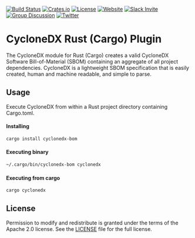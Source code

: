 [![Build Status](https://github.com/CycloneDX/cyclonedx-rust-cargo/workflows/Rust%20CI/badge.svg)](https://github.com/CycloneDX/cyclonedx-rust-cargo/actions?workflow=Rust+CI)
[![Crates.io](https://img.shields.io/crates/v/cyclonedx-bom.svg)](https://crates.io/crates/cyclonedx-bom)
[![License](https://img.shields.io/badge/license-Apache%202.0-brightgreen.svg)][License]
[![Website](https://img.shields.io/badge/https://-cyclonedx.org-blue.svg)](https://cyclonedx.org/)
[![Slack Invite](https://img.shields.io/badge/Slack-Join-blue?logo=slack&labelColor=393939)](https://cyclonedx.org/slack/invite)
[![Group Discussion](https://img.shields.io/badge/discussion-groups.io-blue.svg)](https://groups.io/g/CycloneDX)
[![Twitter](https://img.shields.io/twitter/url/http/shields.io.svg?style=social&label=Follow)](https://twitter.com/CycloneDX_Spec)

# CycloneDX Rust (Cargo) Plugin
The CycloneDX module for Rust (Cargo) creates a valid CycloneDX Software Bill-of-Material (SBOM) containing an 
aggregate of all project dependencies. CycloneDX is a lightweight SBOM specification that is easily created, human 
and machine readable, and simple to parse. 

## Usage
Execute CycloneDX from within a Rust project directory containing Cargo.toml.

#### Installing
```bash
cargo install cyclonedx-bom
```

#### Executing binary
```bash
~/.cargo/bin/cyclonedx-bom cyclonedx
```

#### Executing from cargo
```bash
cargo cyclonedx
```


## License
Permission to modify and redistribute is granted under the terms of the Apache 2.0 license. See the [LICENSE] file for the full license.

[License]: https://github.com/CycloneDX/cyclonedx-rust-cargo/blob/master/LICENSE
